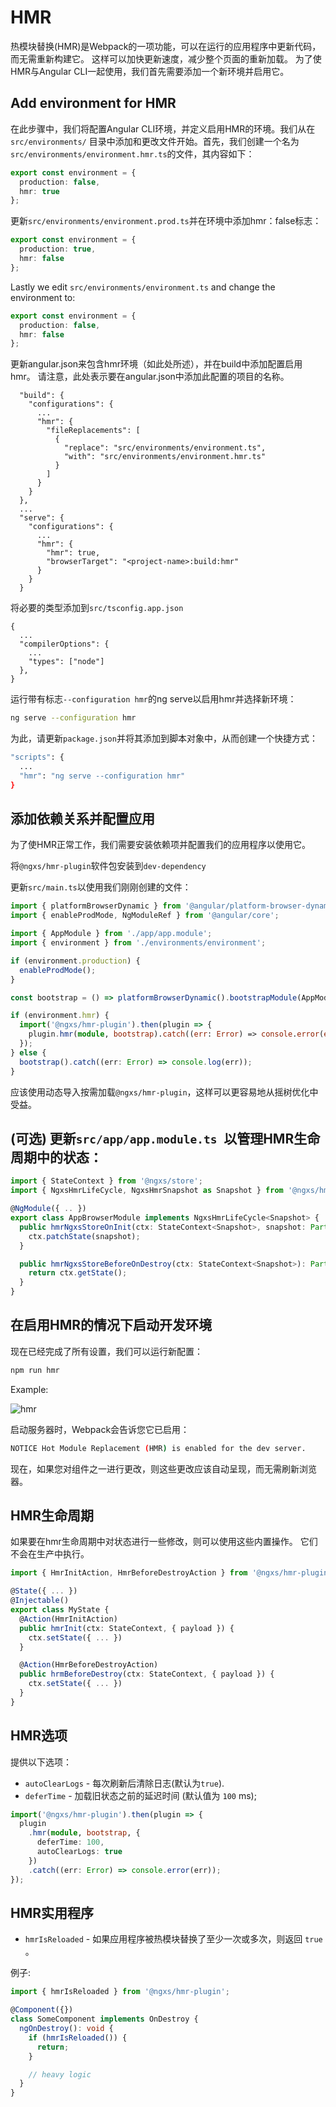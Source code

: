 # HMR

热模块替换\(HMR\)是Webpack的一项功能，可以在运行的应用程序中更新代码，而无需重新构建它。 这样可以加快更新速度，减少整个页面的重新加载。 为了使HMR与Angular CLI一起使用，我们首先需要添加一个新环境并启用它。

## Add environment for HMR

在此步骤中，我们将配置Angular CLI环境，并定义启用HMR的环境。我们从在 `src/environments/` 目录中添加和更改文件开始。首先，我们创建一个名为`src/environments/environment.hmr.ts`的文件，其内容如下：

```typescript
export const environment = {
  production: false,
  hmr: true
};
```

更新`src/environments/environment.prod.ts`并在环境中添加hmr：false标志：

```typescript
export const environment = {
  production: true,
  hmr: false
};
```

Lastly we edit `src/environments/environment.ts` and change the environment to:

```typescript
export const environment = {
  production: false,
  hmr: false
};
```

更新angular.json来包含hmr环境（如此处所述），并在build中添加配置启用hmr。 请注意，此处表示要在angular.json中添加此配置的项目的名称。

```text
  "build": {
    "configurations": {
      ...
      "hmr": {
        "fileReplacements": [
          {
            "replace": "src/environments/environment.ts",
            "with": "src/environments/environment.hmr.ts"
          }
        ]
      }
    }
  },
  ...
  "serve": {
    "configurations": {
      ...
      "hmr": {
        "hmr": true,
        "browserTarget": "<project-name>:build:hmr"
      }
    }
  }
```

将必要的类型添加到`src/tsconfig.app.json`

```text
{
  ...
  "compilerOptions": {
    ...
    "types": ["node"]
  },
}
```

运行带有标志`--configuration hmr`的ng serve以启用hmr并选择新环境：

```bash
ng serve --configuration hmr
```

为此，请更新`package.json`并将其添加到脚本对象中，从而创建一个快捷方式：

```bash
"scripts": {
  ...
  "hmr": "ng serve --configuration hmr"
}
```

## 添加依赖关系并配置应用

为了使HMR正常工作，我们需要安装依赖项并配置我们的应用程序以使用它。

将`@ngxs/hmr-plugin`软件包安装到`dev-dependency`

更新`src/main.ts`以使用我们刚刚创建的文件：

```typescript
import { platformBrowserDynamic } from '@angular/platform-browser-dynamic';
import { enableProdMode, NgModuleRef } from '@angular/core';

import { AppModule } from './app/app.module';
import { environment } from './environments/environment';

if (environment.production) {
  enableProdMode();
}

const bootstrap = () => platformBrowserDynamic().bootstrapModule(AppModule);

if (environment.hmr) {
  import('@ngxs/hmr-plugin').then(plugin => {
    plugin.hmr(module, bootstrap).catch((err: Error) => console.error(err));
  });
} else {
  bootstrap().catch((err: Error) => console.log(err));
}
```

应该使用动态导入按需加载`@ngxs/hmr-plugin`，这样可以更容易地从摇树优化中受益。

## \(可选\) 更新`src/app/app.module.ts `以管理HMR生命周期中的状态：

```typescript
import { StateContext } from '@ngxs/store';
import { NgxsHmrLifeCycle, NgxsHmrSnapshot as Snapshot } from '@ngxs/hmr-plugin';

@NgModule({ .. })
export class AppBrowserModule implements NgxsHmrLifeCycle<Snapshot> {
  public hmrNgxsStoreOnInit(ctx: StateContext<Snapshot>, snapshot: Partial<Snapshot>) {
    ctx.patchState(snapshot);
  }

  public hmrNgxsStoreBeforeOnDestroy(ctx: StateContext<Snapshot>): Partial<Snapshot> {
    return ctx.getState();
  }
}
```

## 在启用HMR的情况下启动开发环境

现在已经完成了所有设置，我们可以运行新配置：

```bash
npm run hmr
```

Example:

![hmr](../.gitbook/assets/hmr.gif)

启动服务器时，Webpack会告诉您它已启用：

```bash
NOTICE Hot Module Replacement (HMR) is enabled for the dev server.
```

现在，如果您对组件之一进行更改，则这些更改应该自动呈现，而无需刷新浏览器。

## HMR生命周期

如果要在hmr生命周期中对状态进行一些修改，则可以使用这些内置操作。 它们不会在生产中执行。

```typescript
import { HmrInitAction, HmrBeforeDestroyAction } from '@ngxs/hmr-plugin';

@State({ ... })
@Injectable()
export class MyState {
  @Action(HmrInitAction)
  public hmrInit(ctx: StateContext, { payload }) {
    ctx.setState({ ... })
  }

  @Action(HmrBeforeDestroyAction)
  public hrmBeforeDestroy(ctx: StateContext, { payload }) {
    ctx.setState({ ... })
  }
}
```

## HMR选项

提供以下选项：

* `autoClearLogs` - 每次刷新后清除日志\(默认为`true`\).
* `deferTime` - 加载旧状态之前的延迟时间 \(默认值为 `100` ms\);

```typescript
import('@ngxs/hmr-plugin').then(plugin => {
  plugin
    .hmr(module, bootstrap, {
      deferTime: 100,
      autoClearLogs: true
    })
    .catch((err: Error) => console.error(err));
});
```

## HMR实用程序

* `hmrIsReloaded` - 如果应用程序被热模块替换了至少一次或多次，则返回 `true` 。

例子:

```typescript
import { hmrIsReloaded } from '@ngxs/hmr-plugin';

@Component({})
class SomeComponent implements OnDestroy {
  ngOnDestroy(): void {
    if (hmrIsReloaded()) {
      return;
    }

    // heavy logic
  }
}
```

